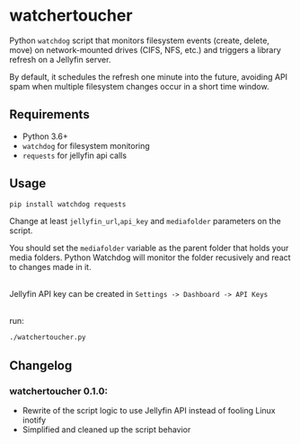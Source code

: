# watchertoucher
Python `watchdog` script that monitors filesystem events (create, delete, move) on network-mounted drives (CIFS, NFS, etc.) and triggers a library refresh on a Jellyfin server.

By default, it schedules the refresh one minute into the future, avoiding API spam when multiple filesystem changes occur in a short time window.


## Requirements

- Python 3.6+
- `watchdog` for filesystem monitoring
- `requests` for jellyfin api calls


## Usage
```bash
pip install watchdog requests
```

Change at least `jellyfin_url`,`api_key` and `mediafolder` parameters on the script.<br>

You should set the `mediafolder` variable as the parent folder that holds your media folders.
Python Watchdog will monitor the folder recusively and react to changes made in it.<br><br>

Jellyfin API key can be created in `Settings -> Dashboard -> API Keys`<br><br>

run:

```bash
./watchertoucher.py
```



## Changelog

### watchertoucher 0.1.0:
- Rewrite of the script logic to use Jellyfin API instead of fooling Linux inotify
- Simplified and cleaned up the script behavior
